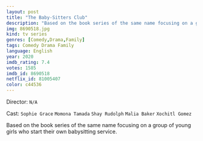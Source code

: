 ```yaml
---
layout: post
title: "The Baby-Sitters Club"
description: "Based on the book series of the same name focusing on a group of young girls who start their own babysitting service..."
img: 8690518.jpg
kind: tv series
genres: [Comedy,Drama,Family]
tags: Comedy Drama Family 
language: English
year: 2020
imdb_rating: 7.4
votes: 1585
imdb_id: 8690518
netflix_id: 81005407
color: c44536
---
```

Director: `N/A`  

Cast: `Sophie Grace` `Momona Tamada` `Shay Rudolph` `Malia Baker` `Xochitl Gomez` 

Based on the book series of the same name focusing on a group of young girls who start their own babysitting service.